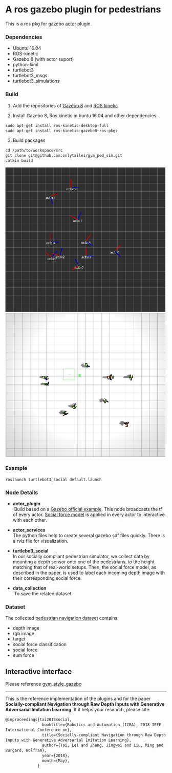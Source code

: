 # A ros gazebo plugin for pedestrians

This is a ros pkg for gazebo [actor](http://gazebosim.org/tutorials?tut=actor&cat=build_robot) plugin.

### Dependencies
* Ubuntu 16.04
* ROS-kinetic
* Gazebo 8 (with actor suport)
* python-lxml
* turtlebot3
* turtlebot3_msgs
* turtlebot3_simulations

### Build

1. Add the repositories of [Gazebo 8](http://gazebosim.org/tutorials?tut=install_ubuntu) and [ROS kinetic](http://wiki.ros.org/indigo/Installation/Ubuntu)    

2. Install Gazebo 8, Ros kinetic in buntu 16.04 and other dependencies.
```
sudo apt-get install ros-kinetic-desktop-full
sudo apt-get install ros-kinetic-gazebo8-ros-pkgs
```

3. Build packages
```
cd /path/to/workspace/src
git clone git@github.com:onlytailei/gym_ped_sim.git
catkin build
```

![rviz](./rviz_view.png)
![gazebo](./gazebo_view.png)

### Example
```
roslaunch turtlebot3_social default.launch
```

### Node Details
- **actor_plugin**    
  Build based on a [Gazebo official example](http://gazebosim.org/tutorials?cat=guided_i&tut=guided_i6). This node broadcasts the tf of every actor. [Social force model](http://vision.cse.psu.edu/courses/Tracking/vlpr12/HelbingSocialForceModel95.pdf) is applied in every actor to interactive with each other.

- **actor_services**    
  The python files help to create several gazebo sdf files quickly. There is a rviz file for visualization.

- **turtlebo3_social**    
  In our socially compliant pedestrian simulator, we collect data by mounting a depth sensor onto one of the pedestrians, to the height matching that of real-world setups. Then, the social force model, as described in the paper, is used to label each incoming depth
image with their corresponding social force.

- **data_collection**    
  To save the related dataset.

### Dataset
The collected [pedestrian navigation dataset](https://ram-lab.com/file/tai_icra_2018_dataset.zip) contains:
- depth image
- rgb image
- target 
- social force classification
- social force
- sum force

## Interactive interface
Please reference [gym_style_gazebo](https://github.com/onlytailei/gym_style_gazebo)


------

This is the reference implementation of the plugins and for the paper **Socially-compliant Navigation through Raw Depth Inputs with Generative Adversarial Imitation Learning**. 
If it helps your research, please cite:
```
@inproceedings{tai2018social,
                booktitle={Robotics and Automation (ICRA), 2018 IEEE International Conference on},
                title={Socially-compliant Navigation through Raw Depth Inputs with Generative Adversarial Imitation Learning},
                author={Tai, Lei and Zhang, Jingwei and Liu, Ming and Burgard, Wolfram},
                year={2018}, 
                month={May},
              }
```

